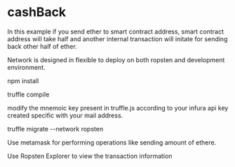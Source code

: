 # cashBack
   In this example if you send ether to smart contract address, smart contract address will take half and another internal transaction will initate for sending back other half of ether. 

Network is designed in flexible to deploy on both ropsten and development environment. 

npm install

truffle compile

modify the mnemoic key present in truffle.js according to your infura api key created specific with your mail address. 

truffle migrate --network ropsten 

Use metamask for performing operations like sending amount of ethere. 

Use Ropsten Explorer to view the transaction information 
